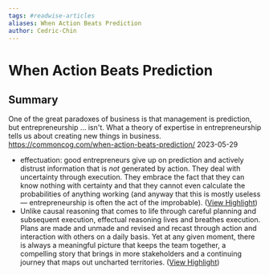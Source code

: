 ```yaml
---
tags: #readwise-articles
aliases: When Action Beats Prediction
author: Cedric-Chin
---
```

# When Action Beats Prediction

## Summary
One of the great paradoxes of business is that management is prediction, but entrepreneurship ... isn't. What a theory of expertise in entrepreneurship tells us about creating new things in business.
https://commoncog.com/when-action-beats-prediction/
2023-05-29

- effectuation: good entrepreneurs give up on prediction and actively distrust information that is *not* generated by action. They deal with uncertainty through execution. They embrace the fact that they can know nothing with certainty and that they cannot even calculate the probabilities of anything working (and anyway that this is mostly useless — entrepreneurship is often the act of the improbable). ([View Highlight](https://read.readwise.io/read/01h4yx9y3kp77dbkfqczbzadza))
- Unlike causal reasoning that comes to life through careful planning and subsequent execution, effectual reasoning lives and breathes execution. Plans are made and unmade and revised and recast through action and interaction with others on a daily basis. Yet at any given moment, there is always a meaningful picture that keeps the team together, a compelling story that brings in more stakeholders and a continuing journey that maps out uncharted territories. ([View Highlight](https://read.readwise.io/read/01h4yxexnk9g2ezx0nhctaegwj))
